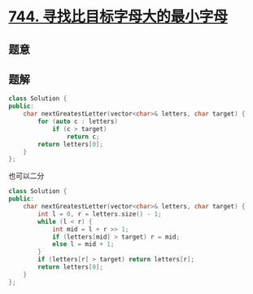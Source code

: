 #   [744. 寻找比目标字母大的最小字母](https://leetcode-cn.com/problems/find-smallest-letter-greater-than-target/)

## 题意



## 题解



```c++
class Solution {
public:
    char nextGreatestLetter(vector<char>& letters, char target) {
        for (auto c : letters)
            if (c > target)
                return c;
        return letters[0];
    }
};
```

也可以二分

```c++
class Solution {
public:
    char nextGreatestLetter(vector<char>& letters, char target) {
        int l = 0, r = letters.size() - 1;
        while (l < r) {
            int mid = l + r >> 1;
            if (letters[mid] > target) r = mid;
            else l = mid + 1;
        }
        if (letters[r] > target) return letters[r];
        return letters[0];
    }
};
```



```python3

```

